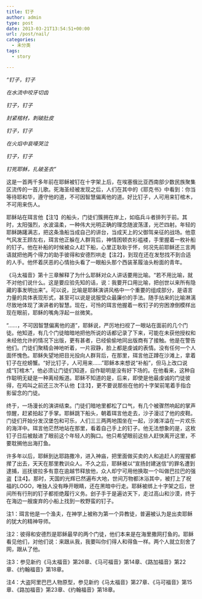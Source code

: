 ```yaml
---
title: 钉子
author: admin
type: post
date: 2013-03-21T13:54:51+00:00
url: /post/nail/
categories:
  - 未分类
tags:
  - story

---
```

_“钉子，钉子_
  
 _在水流中咬牙切齿_
  
 _钉子，钉子_
  
 _封紧棺材，刺破肚皮_

_钉子，钉子_
  
 _在火焰中哀嚎哭泣_
  
 _钉子，钉子_
  
 _钉死耶稣，扎破圣衣”_

这是一首两千多年前在耶稣被钉在十字架上后，在埃塞俄比亚西南部少数民族聚集区流传的一首儿歌。死海圣经被发现之后，人们在其中的《耶克书》中看到：你当等待耶和华，遵守他的道，不可因智慧偏离他的道。好比钉子，人可用来钉棺木，不可用来伤人。

耶稣站在珥言他【注1】的船头，门徒们簇拥在岸上，如临兵斗者排列于前。其时，太阳强烈，水波温柔，一种伟大光明正确的理念随波荡漾，光芒四射。年轻的耶稣踌躇满志，把这条渔船当成自己的讲台，当成天上的父御驾亲征的战场。他意气风发王顾左右，珥言他正躲在人群背后，神情困顿衣衫褴褛，手里握着一枚补船的钉子。他在补船的时候被众人赶下船，心里正耿耿于怀，何况先前耶稣还三言两语就把他两个得力的助手彼得和安德烈哄走【注2】，到现在还在发愁找不到合适的人手。他怀着厌恶的心情抬头看了一眼船头那个西装革履油头粉面的青年。

《马太福音》第十三章解释了为什么耶稣对众人讲话要用比喻。“若不用比喻，就不对他们说什么。这是要应验先知的话，说：我要开口用比喻，把创世以来所有隐藏的事发明出来”。可以说，比喻是耶稣演讲风格中一个重要的组成部分，是语言力量的具体表现形式，甚至可以说是说服受众最廉价的手法。随手拈来的比喻淋漓尽致地体现了演讲者的智慧。现在，可怜的珥言他握着一枚钉子的穷困潦倒模样出现在眼前，耶稣的嘴角浮起一丝微笑。

“……，不可因智慧偏离他的道”，耶稣说，严厉地扫视了一眼站在面前的几个门徒。他知道，有几个门徒暗暗地把他所说的话都记录了下来，可能在未获他授权和未经他允许的情况下出版，更有甚者，已经偷偷地同出版商有了接触。他是在警告他们。门徒们聚精会神地听着，一片寂静，脸上都是虔诚的表情。没有任何一个人面怀愧色。耶稣失望地把目光投向人群背后，在那里，珥言他正蹲在沙滩上，拿着钉子在挖螃蟹。“好比钉子，人可用来……”耶稣本来想说“补船”，但马上改口说成“钉棺木”，他必须让门徒们知道，自作聪明是没有好下场的。在他看来，这种自作聪明无疑是一种离经叛道。耶稣不知道的是，后来，即使是他最虔诚的门徒彼得，在鸡叫之前还三次不认他【注3】，更不要说那些在他的十字架前笔着手指合影留念的门徒。

终于，一场漫长的演讲结束。门徒们暗地里都松了口气，有几个被骤然响起的掌声惊醒，赶紧拍起了手掌。耶稣跳下船头，朝着珥言他走去，沙子漫过了他的皮鞋。门徒们开始分发汉堡包和可乐，人们三三两两地围坐在一起，沙滩洋溢在一片欢乐的海洋中。珥言他茫然地站在那里，看着自己手上的钉子。他无法想象的是，这枚钉子日后被敲进了眼前这个年轻人的胸口。他只希望眼前这些人赶快离开这里，不要耽搁他出海打鱼。

许多年以后，耶稣到达耶路撒冷，进入神庙，把里面做买卖的人和追赶人的猩猩都撵了出去，天天在那里教训众人。不久之后，耶稣被以“宣扬封建迷信”的罪名遭到逮捕，巡抚彼拉多有意在逾越节释放他，众人却宁可用他换取一个叫做巴拉巴的强盗【注4】。那时，天国的光辉已然遍布大地，世间万物都沐浴其中，被打上了祝福的LOGO，唯独人没有睁开眼睛，还在黑暗中行走。耶稣被绑上十字架之后，世间所有行刑的钉子都拒绝履行义务。刽子手于是遍访天下，走过高山和沙漠，终于在海边一艘废弃的小船上找到一枚野蛮的钉子。

注1：珥言他是一个渔夫，在神学上被称为第一个异教徒，普遍被认为是出卖耶稣的犹大的精神导师。
  
注2：彼得和安德烈是耶稣最早的两个门徒，他们本来是在海里撒网打鱼的。耶稣看见他们，对他们说：来跟从我，我要叫你们得人和得鱼一样。两个人就立刻舍了网，跟从了他。
  
注3：参见新约《马太福音》第26章、《马可福音》第14章、《路加福音》第22章、《约翰福音》第18章。
  
注4：大盗阿里巴巴人物原型，参见新约《马太福音》第27章、《马可福音》第15章、《路加福音》第23章、《约翰福音》第18章。